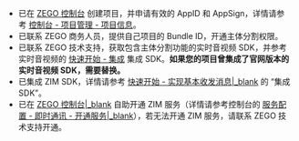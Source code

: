 - 已在 [ZEGO 控制台](https://console.zego.im) 创建项目，并申请有效的 AppID 和 AppSign，详情请参考 [控制台 - 项目管理 - 项目信息](#12107)。
- 已联系 ZEGO 商务人员，提供自己项目的 Bundle ID，开通主体分割权限。
- 已联系 ZEGO 技术支持，获取包含主体分割功能的实时音视频 SDK，并参考实时音视频的 [快速开始 - 集成](!ExpressVideoSDK-Integration/SDK_Integration) 集成 SDK。**如果您的项目曾集成了官网版本的实时音视频 SDK，需要替换。**
- 已集成 ZIM SDK，详情请参考 [快速开始 - 实现基本收发消息\|_blank](!IM-Quick_Starts/Implementation_of_sending_and_receiving#2) 的 “集成 SDK”。
- 已在 [ZEGO 控制台\|_blank](https://console.zego.im) 自助开通 ZIM 服务（详情请参考控制台的 [服务配置 - 即时通讯 - 开通服务\|_blank](#14994)），若无法开通 ZIM 服务，请联系 ZEGO 技术支持开通。
